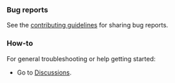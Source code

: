 ### Bug reports

See the [contributing guidelines](CONTRIBUTING.md) for sharing bug reports.

### How-to

For general troubleshooting or help getting started:

- Go to [Discussions](https://github.com/invest-rada/invest-rada/discussions).
